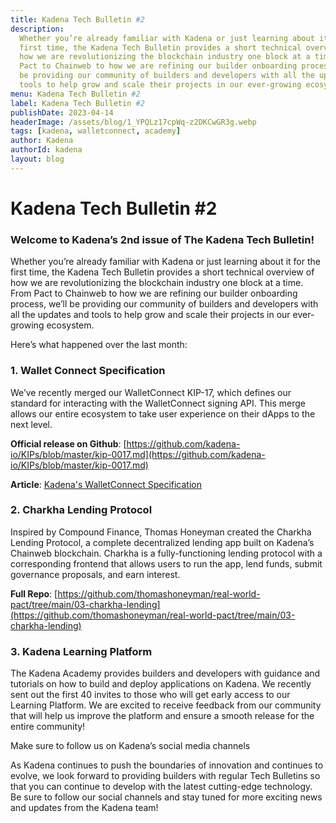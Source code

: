 ```yaml
---
title: Kadena Tech Bulletin #2
description:
  Whether you’re already familiar with Kadena or just learning about it for the
  first time, the Kadena Tech Bulletin provides a short technical overview of
  how we are revolutionizing the blockchain industry one block at a time. From
  Pact to Chainweb to how we are refining our builder onboarding process, we’ll
  be providing our community of builders and developers with all the updates and
  tools to help grow and scale their projects in our ever-growing ecosystem.
menu: Kadena Tech Bulletin #2
label: Kadena Tech Bulletin #2
publishDate: 2023-04-14
headerImage: /assets/blog/1_YPQLz17cpWq-z2DKCwGR3g.webp
tags: [kadena, walletconnect, academy]
author: Kadena
authorId: kadena
layout: blog
---
```


# Kadena Tech Bulletin #2

### Welcome to Kadena’s 2nd issue of The Kadena Tech Bulletin!

Whether you’re already familiar with Kadena or just learning about it for the
first time, the Kadena Tech Bulletin provides a short technical overview of how
we are revolutionizing the blockchain industry one block at a time. From Pact to
Chainweb to how we are refining our builder onboarding process, we’ll be
providing our community of builders and developers with all the updates and
tools to help grow and scale their projects in our ever-growing ecosystem.

Here’s what happened over the last month:

### 1. Wallet Connect Specification

We’ve recently merged our WalletConnect KIP-17, which defines our standard for
interacting with the WalletConnect signing API. This merge allows our entire
ecosystem to take user experience on their dApps to the next level.

**Official release on Github**:
[https://github.com/kadena-io/KIPs/blob/master/kip-0017.md](https://github.com/kadena-io/KIPs/blob/master/kip-0017.md)

**Article**:
[Kadena's WalletConnect Specification](./kadenas-walletconnect-specification-2023-03-28)

### 2. Charkha Lending Protocol

Inspired by Compound Finance, Thomas Honeyman created the Charkha Lending
Protocol, a complete decentralized lending app built on Kadena’s Chainweb
blockchain. Charkha is a fully-functioning lending protocol with a corresponding
frontend that allows users to run the app, lend funds, submit governance
proposals, and earn interest.

**Full Repo**:
[https://github.com/thomashoneyman/real-world-pact/tree/main/03-charkha-lending](https://github.com/thomashoneyman/real-world-pact/tree/main/03-charkha-lending)

### 3. Kadena Learning Platform

The Kadena Academy provides builders and developers with guidance and tutorials
on how to build and deploy applications on Kadena. We recently sent out the
first 40 invites to those who will get early access to our Learning Platform. We
are excited to receive feedback from our community that will help us improve the
platform and ensure a smooth release for the entire community!

Make sure to follow us on Kadena’s social media channels

As Kadena continues to push the boundaries of innovation and continues to
evolve, we look forward to providing builders with regular Tech Bulletins so
that you can continue to develop with the latest cutting-edge technology. Be
sure to follow our social channels and stay tuned for more exciting news and
updates from the Kadena team!
